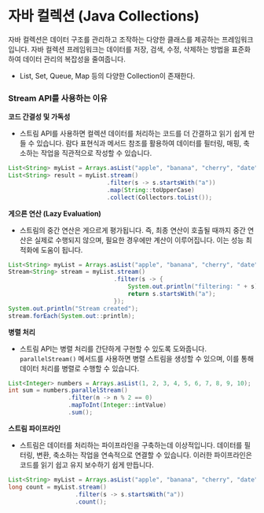 # 자바 컬렉션 (Java Collections)

자바 컬렉션은 데이터 구조를 관리하고 조작하는 다양한 클래스를 제공하는 프레임워크입니다. 자바 컬렉션 프레임워크는 데이터를 저장, 검색, 수정, 삭제하는 방법을 표준화하여 데이터 관리의 복잡성을 줄여줍니다.

- List, Set, Queue, Map 등의 다양한 Collection이 존재한다.

### Stream API를 사용하는 이유

**코드 간결성 및 가독성**

- 스트림 API를 사용하면 컬렉션 데이터를 처리하는 코드를 더 간결하고 읽기 쉽게 만들 수 있습니다. 람다 표현식과 메서드 참조를 활용하여 데이터를 필터링, 매핑, 축소하는 작업을 직관적으로 작성할 수 있습니다.

```java
List<String> myList = Arrays.asList("apple", "banana", "cherry", "date");
List<String> result = myList.stream()
                            .filter(s -> s.startsWith("a"))
                            .map(String::toUpperCase)
                            .collect(Collectors.toList());
```

**게으른 연산 (Lazy Evaluation)**

- 스트림의 중간 연산은 게으르게 평가됩니다. 즉, 최종 연산이 호출될 때까지 중간 연산은 실제로 수행되지 않으며, 필요한 경우에만 계산이 이루어집니다. 이는 성능 최적화에 도움이 됩니다.

```java
List<String> myList = Arrays.asList("apple", "banana", "cherry", "date");
Stream<String> stream = myList.stream()
                              .filter(s -> {
                                  System.out.println("filtering: " + s);
                                  return s.startsWith("a");
                              });
System.out.println("Stream created");
stream.forEach(System.out::println);
```

**병렬 처리**

- 스트림 API는 병렬 처리를 간단하게 구현할 수 있도록 도와줍니다. `parallelStream()` 메서드를 사용하면 병렬 스트림을 생성할 수 있으며, 이를 통해 데이터 처리를 병렬로 수행할 수 있습니다.

```java
List<Integer> numbers = Arrays.asList(1, 2, 3, 4, 5, 6, 7, 8, 9, 10);
int sum = numbers.parallelStream()
                 .filter(n -> n % 2 == 0)
                 .mapToInt(Integer::intValue)
                 .sum();
```

**스트림 파이프라인**

- 스트림은 데이터를 처리하는 파이프라인을 구축하는데 이상적입니다. 데이터를 필터링, 변환, 축소하는 작업을 연속적으로 연결할 수 있습니다. 이러한 파이프라인은 코드를 읽기 쉽고 유지 보수하기 쉽게 만듭니다.

```java
List<String> myList = Arrays.asList("apple", "banana", "cherry", "date");
long count = myList.stream()
                   .filter(s -> s.startsWith("a"))
                   .count();
```